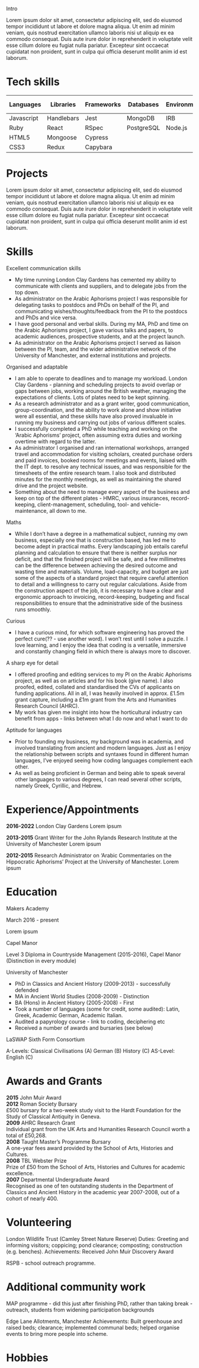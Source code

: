 Intro 

Lorem ipsum dolor sit amet, consectetur adipiscing elit, sed do eiusmod tempor incididunt ut labore et dolore magna aliqua. Ut enim ad minim veniam, quis nostrud exercitation ullamco laboris nisi ut aliquip ex ea commodo consequat. Duis aute irure dolor in reprehenderit in voluptate velit esse cillum dolore eu fugiat nulla pariatur. Excepteur sint occaecat cupidatat non proident, sunt in culpa qui officia deserunt mollit anim id est laborum.

# Tech skills

| Languages     | Libraries     | Frameworks          | Databases  | Environments | Version Control |
| ------------- | ------------- | ------------------- | ---------- | ------------ | --------------- |
|   Javascript  | Handlebars    |   Jest              |  MongoDB   |  IRB         | Git             |
|   Ruby        | React         |   RSpec             | PostgreSQL |   Node.js    |                 |
|   HTML5       | Mongoose      |   Cypress           |            |              |                 |
|   CSS3        | Redux         |   Capybara          |            |              |                 |


# Projects

Lorem ipsum dolor sit amet, consectetur adipiscing elit, sed do eiusmod tempor incididunt ut labore et dolore magna aliqua. Ut enim ad minim veniam, quis nostrud exercitation ullamco laboris nisi ut aliquip ex ea commodo consequat. Duis aute irure dolor in reprehenderit in voluptate velit esse cillum dolore eu fugiat nulla pariatur. Excepteur sint occaecat cupidatat non proident, sunt in culpa qui officia deserunt mollit anim id est laborum.

# Skills

Excellent communication skills
- My time running London Clay Gardens has cemented my ability to communicate with clients and suppliers, and to delegate jobs from the top down. 
- As administrator on the Arabic Aphorisms project I was responsible for delegating tasks to postdocs and PhDs on behalf of the PI, and communicating wishes/thoughts/feedback from the PI to the postdocs and PhDs and vice versa.
- I have good personal and verbal skills. During my MA, PhD and time on the Arabic Aphorisms project, I gave various talks and papers, to academic audiences, prospective students, and at the project launch.  
- As administrator on the Arabic Aphorisms project I served as liaison between the PI, team, and the wider administrative network of the University of Manchester, and external institutions and projects.  

Organised and adaptable
- I am able to operate to deadlines and to manage my workload. London Clay Gardens - planning and scheduling projects to avoid overlap or gaps between jobs, working around the British weather, managing the expectations of clients. Lots of plates need to be kept spinning. 
- As a research administrator and as a grant writer, good communication, group-coordination, and the ability to work alone and show initiative were all essential, and these skills have also proved invaluable in running my business and carrying out jobs of various different scales. 
- I successfully completed a PhD while teaching and working on the ‘Arabic Aphorisms’ project, often assuming extra duties and working overtime with regard to the latter. 
- As administrator I organised and ran international workshops, arranged travel and accommodation for visiting scholars, created purchase orders and paid invoices, booked rooms for meetings and events, liaised with the IT dept. to resolve any technical issues, and was responsible for the timesheets of the entire research team. I also took and distributed minutes for the monthly meetings, as well as maintaining the shared drive and the project website. 
- Something about the need to manage every aspect of the business and keep on top of the different plates - HMRC, various insurances, record-keeping, client-management, scheduling, tool- and vehicle-maintenance, all down to me. 

Maths
- While I don’t have a degree in a mathematical subject, running my own business, especially one that is construction based, has led me to become adept in practical maths. Every landscaping job entails careful planning and calculation to ensure that there is neither surplus nor deficit, and that the finished project will be safe, and a few millimetres can be the difference between achieving the desired outcome and wasting time and materials. Volume, load-capacity, and budget are just some of the aspects of a standard project that require careful attention to detail and a willingness to carry out regular calculations. Aside from the construction aspect of the job, it is necessary to have a clear and ergonomic approach to invoicing, record-keeping, budgeting and fiscal responsibilities to ensure that the administrative side of the business runs smoothly. 

Curious
- I have a curious mind, for which software engineering has proved the perfect cure(?? - use another word). I won’t rest until I solve a puzzle. I love learning, and I enjoy the idea that coding is a versatile, immersive and constantly changing field in which there is always more to discover.

A sharp eye for detail
- I offered proofing and editing services to my PI on the Arabic Aphorisms project, as well as on articles and for his book (give name). I also proofed, edited, collated and standardised the CVs of applicants on funding applications. All in all, I was heavily involved in approx. £1.5m grant capture, including a £1m grant from the Arts and Humanities Research Council (AHRC).
- My work has given me insight into how the horticultural industry can benefit from apps - links between what I do now and what I want to do

Aptitude for languages
- Prior to founding my business, my background was in academia, and involved translating from ancient and modern languages. Just as I enjoy the relationship between scripts and syntaxes found in different human languages, I’ve enjoyed seeing how coding languages complement each other.
- As well as being proficient in German and being able to speak several other languages to various degrees, I can read several other scripts, namely Greek, Cyrillic, and Hebrew. 

# Experience/Appointments

**2016-2022**
London Clay Gardens
Lorem ipsum

**2013-2015**
Grant Writer for the John Rylands Research Institute at the University of Manchester 
Lorem ipsum

**2012-2015**
Research Administrator on ‘Arabic Commentaries on the Hippocratic Aphorisms’ Project at the University of Manchester. 
Lorem ipsum


# Education

Makers Academy

March 2016 - present

Lorem ipsum

Capel Manor 

Level 3 Diploma in Countryside Management (2015-2016), Capel Manor (Distinction in every module) 


University of Manchester

- PhD in Classics and Ancient History (2009-2013) - successfully defended
- MA in Ancient World Studies (2008-2009) - Distinction 
- BA (Hons) in Ancient History (2005-2008) - First
- Took a number of languages (some for credit, some audited): Latin, Greek, Academic German, Academic Italian.
- Audited a papyrology course - link to coding, deciphering etc
- Received a number of awards and bursaries (see below)

LaSWAP Sixth Form Consortium

A-Levels: Classical Civilisations (A) German (B) History (C)
AS-Level: English (C)

# Awards and Grants

**2015** John Muir Award <br>
**2012** Roman Society Bursary <br>
£500 bursary for a two-week study visit to the Hardt Foundation for the Study of Classical Antiquity in Geneva. <br>
**2009** AHRC Research Grant <br>
Individual grant from the UK Arts and Humanities Research Council worth a total of £50,268. <br>
**2008** Taught Master’s Programme Bursary <br>
A one-year fees award provided by the School of Arts, Histories and Cultures. <br>
**2008** TBL Webster Prize <br>
Prize of £50 from the School of Arts, Histories and Cultures for academic excellence. <br>
**2007** Departmental Undergraduate Award <br>
Recognised as one of ten outstanding students in the Department of Classics and Ancient History in the academic year 2007-2008, out of a cohort of nearly 400. <br>

# Volunteering

London Wildlife Trust (Camley Street Nature Reserve) 
Duties: Greeting and informing visitors; coppicing; pond clearance; composting; construction (e.g. benches). 
Achievements: Received John Muir Discovery Award 

RSPB - school outreach programme.

# Additional community work

MAP programme - did this just after finishing PhD, rather than taking break - outreach, students from widening participation backgrounds 

Edge Lane Allotments, Manchester 
Achievements: Built greenhouse and raised beds; clearance; implemented communal beds; helped organise events to bring more people into scheme. 

# Hobbies

